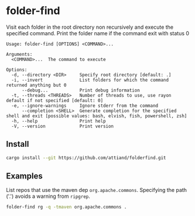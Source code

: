 # folder-find

Visit each folder in the root directory non recursively and execute the specified command. Print the folder name if the command exit with status 0

```
Usage: folder-find [OPTIONS] <COMMAND>...

Arguments:
  <COMMAND>...  The command to execute

Options:
  -d, --directory <DIR>     Specify root directory [default: .]
  -i, --invert              List folders for which the command returned anything but 0
      --debug...            Print debug information
  -t, --threads <THREADS>   Number of threads to use, use rayon default if not specified [default: 0]
  -e, --ignore-warnings     Ignore stderr from the command
      --completion <SHELL>  Generate completion for the specified shell and exit [possible values: bash, elvish, fish, powershell, zsh]
  -h, --help                Print help
  -V, --version             Print version
```

## Install

```bash
cargo install --git https://github.com/attiand/folderfind.git
```

## Examples

List repos that use the maven dep `org.apache.commons`. Specifying the path ('.') avoids a warning from `ripgrep`.

```bash
folder-find rg -q -tmaven org.apache.commons .
```
